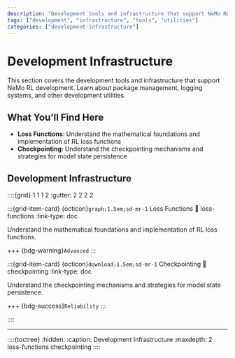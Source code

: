 ```yaml
---
description: "Development tools and infrastructure that support NeMo RL development."
tags: ["development", "infrastructure", "tools", "utilities"]
categories: ["development-infrastructure"]
---
```


# Development Infrastructure

This section covers the development tools and infrastructure that support NeMo RL development. Learn about package management, logging systems, and other development utilities.

## What You'll Find Here

- **Loss Functions**: Understand the mathematical foundations and implementation of RL loss functions
- **Checkpointing**: Understand the checkpointing mechanisms and strategies for model state persistence

## Development Infrastructure

::::{grid} 1 1 1 2
:gutter: 2 2 2 2

:::{grid-item-card} {octicon}`graph;1.5em;sd-mr-1` Loss Functions
:link: loss-functions
:link-type: doc

Understand the mathematical foundations and implementation of RL loss functions.

+++
{bdg-warning}`Advanced`
:::

:::{grid-item-card} {octicon}`download;1.5em;sd-mr-1` Checkpointing
:link: checkpointing
:link-type: doc

Understand the checkpointing mechanisms and strategies for model state persistence.

+++
{bdg-success}`Reliability`
:::

::::

---

::::{toctree}
:hidden:
:caption: Development Infrastructure
:maxdepth: 2
loss-functions
checkpointing
:::: 

 